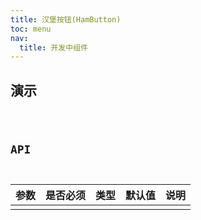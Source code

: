 ```yaml
---
title: 汉堡按钮(HamButton)
toc: menu
nav:
  title: 开发中组件
---
```


## 演示

<code src="@/components/developing/ham-button/demo/demo.tsx" />

## API

| 参数 | 是否必须 | 类型 | 默认值 | 说明 |
| :--- | :------- | :--- | :----- | :--- |
|      |          |      |        |      |
